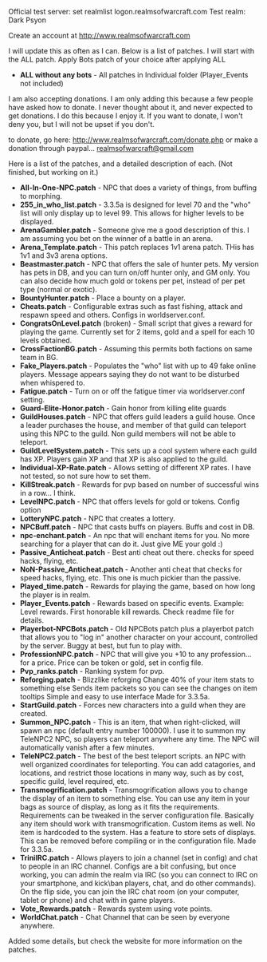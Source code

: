 Official test server:
set realmlist logon.realmsofwarcraft.com
Test realm: Dark Psyon

Create an account at http://www.realmsofwarcraft.com

I will update this as often as I can. Below is a list of patches.
I will start with the ALL patch. Apply Bots patch of your choice after applying ALL

* **ALL without any bots** - All patches in Individual folder (Player_Events not included)

I am also accepting donations. I am only adding this because a few people have asked how to donate. I never
thought about it, and never expected to get donations. I do this because I enjoy it. If you want to donate,
I won't deny you, but I will not be upset if you don't.

to donate, go here: http://www.realmsofwarcraft.com/donate.php or make a donation through paypal... realmsofwarcraft@gmail.com

Here is a list of the patches, and a detailed description of each. (Not finished, but working on it.)

* **All-In-One-NPC.patch** - NPC that does a variety of things, from buffing to morphing.
* **255_in_who_list.patch** - 3.3.5a is designed for level 70 and the "who" list will only display up to level 99. This allows for higher levels to be displayed.
* **ArenaGambler.patch** - Someone give me a good description of this. I am assuming you bet on the winner of a battle in an arena.
* **Arena_Template.patch** - This patch replaces 1v1 arena patch. THis has 1v1 and 3v3 arena options.
* **Beastmaster.patch** - NPC that offers the sale of hunter pets. My version has pets in DB, and you can turn on/off hunter only, and GM only. You can also decide how much gold or tokens per pet, instead of per pet type (normal or exotic).
* **BountyHunter.patch** - Place a bounty on a player.
* **Cheats.patch** - Configurable extras such as fast fishing, attack and respawn speed and others. Configs in worldserver.conf.
* **CongratsOnLevel.patch** (broken) - Small script that gives a reward for playing the game. Currently set for 2 items, gold and a spell for each 10 levels obtained.
* **CrossFactionBG.patch** - Assuming this permits both factions on same team in BG.
* **Fake_Players.patch** - Populates the "who" list with up to 49 fake online players. Message appears saying they do not want to be disturbed when whispered to.
* **Fatigue.patch** - Turn on or off the fatigue timer via worldserver.conf setting.
* **Guard-Elite-Honor.patch** - Gain honor from killing elite guards
* **GuildHouses.patch** - NPC that offers guild leaders a guild house. Once a leader purchases the house, and member of that guild can teleport using this NPC to the guild. Non guild members will not be able to teleport.
* **GuildLevelSystem.patch** - This sets up a cool system where each guild has XP. Players gain XP and that XP is also applied to the guild.
* **Individual-XP-Rate.patch** - Allows setting of different XP rates. I have not tested, so not sure how to set them.
* **KillStreak.patch** - Rewards for pvp based on number of successful wins in a row... I think.
* **LevelNPC.patch** - NPC that offers levels for gold or tokens. Config option
* **LotteryNPC.patch** - NPC that creates a lottery.
* **NPCBuff.patch** - NPC that casts buffs on players. Buffs and cost in DB.
* **npc-enchant.patch** - An npc that will enchant items for you. No more searching for a player that can do it. Just give ME your gold :)
* **Passive_Anticheat.patch** - Best anti cheat out there. checks for speed hacks, flying, etc.
* **NoN-Passive_Anticheat.patch** - Another anti cheat that checks for speed hacks, flying, etc. This one is much pickier than the passive.
* **Played_time.patch** - Rewards for playing the game, based on how long the player is in realm.
* **Player_Events.patch** - Rewards based on specific events. Example: Level rewards. First honorable kill rewards. Check readme file for details.
* **Playerbot-NPCBots.patch** - Old NPCBots patch plus a playerbot patch that allows you to "log in" another character on your account, controlled by the server. Buggy at best, but fun to play with.
* **ProfessionNPC.patch** - NPC that will give you +10 to any profession... for a price. Price can be token or gold, set in config file.
* **Pvp_ranks.patch** - Ranking system for pvp.
* **Reforging.patch** - Blizzlike reforging Change 40% of your item stats to something else Sends item packets so you can see the changes on item tooltips Simple and easy to use interface Made for 3.3.5a.
* **StartGuild.patch** - Forces new characters into a guild when they are created.
* **Summon_NPC.patch** - This is an item, that when right-clicked, will spawn an npc (default entry number 100000). I use it to summon my TeleNPC2 NPC, so players can teleport anywhere any time. The NPC will automatically vanish after a few minutes.
* **TeleNPC2.patch** - The best of the best teleport scripts. an NPC with well organized coordinates for teleporting. You can add catagories, and locations, and restrict those locations in many way, such as by cost, specific guild, level required, etc.
* **Transmogrification.patch** - Transmogrification allows you to change the display of an item to something else. You can use any item in your bags as source of display, as long as it fits the requirements. Requirements can be tweaked in the server configuration file. Basically any item should work with transmogrification. Custom items as well. No item is hardcoded to the system. Has a feature to store sets of displays. This can be removed before compiling or in the configuration file. Made for 3.3.5a.
* **TriniIRC.patch** - Allows players to join a channel (set in config) and chat to people in an IRC channel. Configs are a bit confusing, but once working, you can admin the realm via IRC (so you can connect to IRC on your smartphone, and kick\ban players, chat, and do other commands). On the flip side, you can join the IRC chat room (on your computer, tablet or phone) and chat with in game players.
* **Vote_Rewards.patch** - Rewards system using vote points.
* **WorldChat.patch** - Chat Channel that can be seen by everyone anywhere.

Added some details, but check the website for more information on the patches.